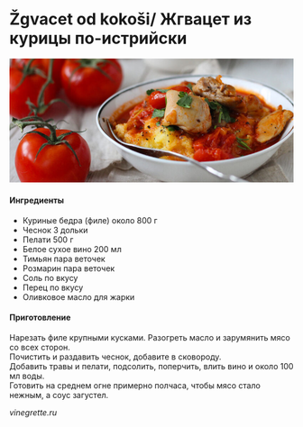 ﻿---
image: ../pics/zgvacet-od-kokosi-mini00-800x350.jpg
---
# Žgvacet od kokoši/ Жгвацет из курицы по-истрийски

![Žgvacet od kokoši](../pics/zgvacet-od-kokosi-mini00-800x350.jpg)

#### Ингредиенты

* Куриные бедра (филе) около 800 г
* Чеснок 3 дольки
* Пелати 500 г
* Белое сухое вино 200 мл
* Тимьян пара веточек
* Розмарин пара веточек
* Соль по вкусу
* Перец по вкусу
* Оливковое масло для жарки

#### Приготовление

Нарезать филе крупными кусками. Разогреть масло и зарумянить мясо со всех сторон.  
Почистить и раздавить чеснок, добавите в сковороду.  
Добавить травы и пелати, подсолить, поперчить, влить вино и около 100 мл воды.  
Готовить на среднем огне примерно полчаса, чтобы мясо стало нежным, а соус загустел.

*vinegrette.ru*
